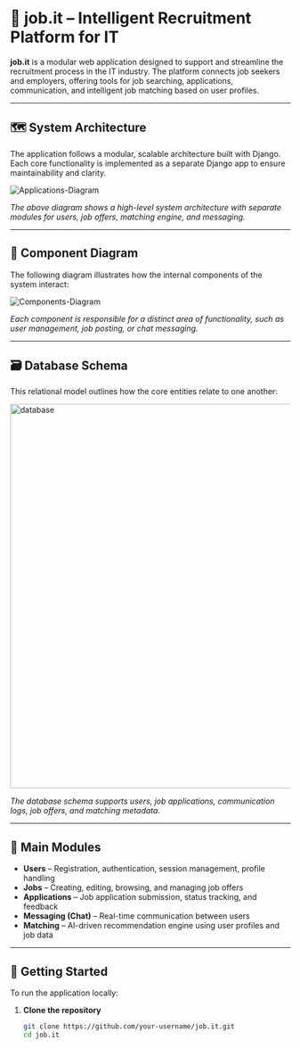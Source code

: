# 💼 job.it – Intelligent Recruitment Platform for IT

**job.it** is a modular web application designed to support and streamline the recruitment process in the IT industry. The platform connects job seekers and employers, offering tools for job searching, applications, communication, and intelligent job matching based on user profiles.

---

## 🗺️ System Architecture

The application follows a modular, scalable architecture built with Django. Each core functionality is implemented as a separate Django app to ensure maintainability and clarity.

![Applications-Diagram](https://github.com/user-attachments/assets/6fba49a9-da47-4db6-9fb0-f52ea53d2b30)

*The above diagram shows a high-level system architecture with separate modules for users, job offers, matching engine, and messaging.*

---

## 🧩 Component Diagram

The following diagram illustrates how the internal components of the system interact:

![Components-Diagram](https://github.com/user-attachments/assets/33bf8c30-0c24-40b9-bd8f-1bea2f745baf)

*Each component is responsible for a distinct area of functionality, such as user management, job posting, or chat messaging.*

---

## 🗃️ Database Schema

This relational model outlines how the core entities relate to one another:

<img width="698" height="690" alt="database" src="https://github.com/user-attachments/assets/0b58fbdc-fc58-4424-bcfc-d9eac83ae136" />

*The database schema supports users, job applications, communication logs, job offers, and matching metadata.*

---

## 🧠 Main Modules

- **Users** – Registration, authentication, session management, profile handling
- **Jobs** – Creating, editing, browsing, and managing job offers
- **Applications** – Job application submission, status tracking, and feedback
- **Messaging (Chat)** – Real-time communication between users
- **Matching** – AI-driven recommendation engine using user profiles and job data

---

## 🚀 Getting Started

To run the application locally:

1. **Clone the repository**
   ```bash
   git clone https://github.com/your-username/job.it.git
   cd job.it
